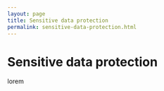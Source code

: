 ```yaml
---
layout: page
title: Sensitive data protection
permalink: sensitive-data-protection.html
---
```


# Sensitive data protection

lorem